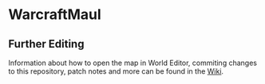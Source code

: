# WarcraftMaul


## Further Editing

Information about how to open the map in World Editor, commiting changes to this repository, patch notes and more can be found in the [Wiki](https://github.com/Promises/WarcraftMaul/wiki).

